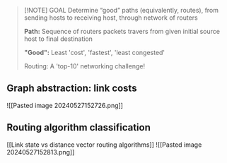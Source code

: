 
> [!NOTE] GOAL
> Determine “good” paths (equivalently, routes), from sending hosts to receiving host, through network of routers
> 
> **Path:** Sequence of routers packets travers from given initial source host to final destination
> 
> **"Good":** Least 'cost', 'fastest', 'least congested'
> 
> Routing: A 'top-10' networking challenge!



## Graph abstraction: link costs
![[Pasted image 20240527152726.png]]

## Routing algorithm classification
[[Link state vs distance vector routing algorithms]]
![[Pasted image 20240527152813.png]]